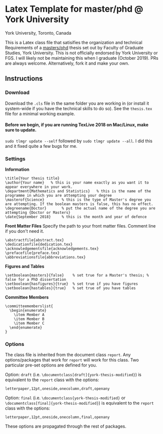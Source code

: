 # Latex Template for master/phd @ York University
York University, Toronto, Canada

This is a Latex class file that satisifies the organization and technical Requirements of a [masters/phd](http://gradstudies.yorku.ca/current-students/thesis-dissertation/organization/) thesis set out by Faculty of Graduate Studies, York University. This is not officially endorsed by York University or FGS. I will likely not be maintaining this when I graduate (October 2019). PRs are always welcome. Alternatively, fork it and make your own. 

## Instructions 

### Download
Download the `.cls` file in the same folder you are working in (or install it system-wide if you have the technical skills to do so). 
See the `thesis.tex` file for a minimal working example. 

#### Before we begin, if you are running TexLive 2018 on Mac/Linux, make sure to update.
`sudo tlmgr update --self` followed by `sudo tlmgr update --all`. I did this and it fixed quite a few bugs for me. 

### Settings

**Information**
```
\title{Your thesis title}       
\author{Your name}   % this is your name exactly as you want it to appear everywhere in your work.
\department{Mathematics and Statistics}   % this is the name of the programme in which you are attempting your degree
\masterof{Science}        % this is the type of Master's degree you are attempting. If the boolean masters is false, this has no effect.
\degreename{Doctor}       % put the actual name of the degree you are attempting {Doctor or Masters}
\date{September 2018}     % this is the month and year of defence
```

**Front Matter Files**
Specify the path to your front matter files.  Comment line if you don't need it. 
```
\abstractfile{abstract.tex}
\dedicationfile{dedication.tex}
\acknowledgementsfile{acknowledgements.tex}
\prefacefile{preface.tex}
\abbreviationsfile{abbreviations.tex}
```

**Figures and Tables**
```
\setboolean{masters}{false}    % set true for a Master's thesis; % false for a PhD dissertation
\setboolean{hasfigures}{true}  % set true if you have figures
\setboolean{hastables}{true}   % set true of you have tables
```

**Committee Members**
```
\committeememberslist{
  \begin{enumerate}
    \item Member A
    \item Member B
    \item Member C
  \end{enumerate}
}
```

### Options
The class file is inherited from the document class `report`. Any options/packages that work for `report` will work for this class. Two particular pre-set options are defined for you. 

Option: `draft` (i.e. `\documentclass[draft]{york-thesis-modified}`) is equivalent to the `report` class with the options:

```
letterpaper,12pt,oneside,onecolumn,draft,openany
```

Option: `final` (i.e. `\documentclass{york-thesis-modified}` or `\documentclass[final]{york-thesis-modified}`) is equivalent to the `report` class with the options:

```
letterpaper,12pt,oneside,onecolumn,final,openany
```
These options are propagated through the rest of packages. 


